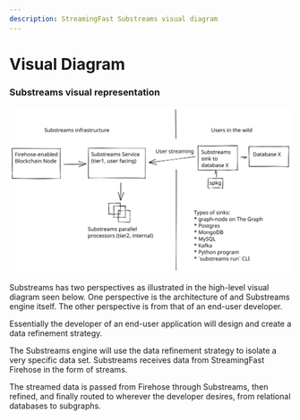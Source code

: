 ```yaml
---
description: StreamingFast Substreams visual diagram
---
```


# Visual Diagram

### Substreams visual representation

<img src="../.gitbook/assets/substreams.excalidraw (1).svg" alt="StreamingFast Substreams high-level visual diagram" class="gitbook-drawing">

Substreams has two perspectives as illustrated in the high-level visual diagram seen below. One perspective is the architecture of and Substreams engine itself. The other perspective is from that of an end-user developer. &#x20;

Essentially the developer of an end-user application will design and create a data refinement strategy.&#x20;

The Substreams engine will use the data refinement strategy to isolate a very specific data set. Substreams receives data from StreamingFast Firehose in the form of streams.&#x20;

The streamed data is passed from Firehose through Substreams, then refined, and finally routed to wherever the developer desires, from relational databases to subgraphs.
